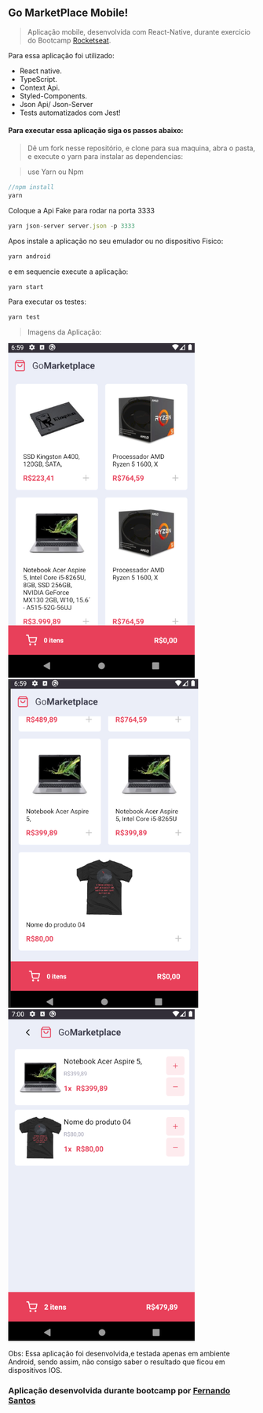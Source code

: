## Go MarketPlace Mobile!


> Aplicação mobile, desenvolvida com React-Native, durante exercicio do Bootcamp [Rocketseat](https://rocketseat.com.br/).

Para essa aplicação foi utilizado:
- React native.
- TypeScript.
- Context Api.
- Styled-Components.
- Json Api/ Json-Server
- Tests automatizados com Jest!


#### Para executar essa aplicação siga os passos abaixo:


>Dê um fork nesse repositório, e clone para sua maquina, abra o pasta, e execute o yarn para instalar as dependencias:

>use Yarn ou Npm

```js
//npm install
yarn

```

Coloque a Api Fake para rodar na porta 3333

```js
yarn json-server server.json -p 3333
```


Apos instale a aplicação no seu emulador ou no dispositivo Fisico:

```js
yarn android
```


e em sequencie execute a aplicação:

```js
yarn start
```


Para executar os testes:

```js
yarn test
```

>Imagens da Aplicação:



<img src="./images/dashboardOne.png">
<img src="./images/dashboardTwo.png">


<img src="./images/cart.png">


Obs: Essa aplicação foi desenvolvida,e testada apenas em ambiente Android, sendo assim, não consigo saber o resultado que ficou em dispositivos IOS.



### Aplicação desenvolvida durante bootcamp por [Fernando Santos](https://www.linkedin.com/in/fernando-santos-686632122/)
